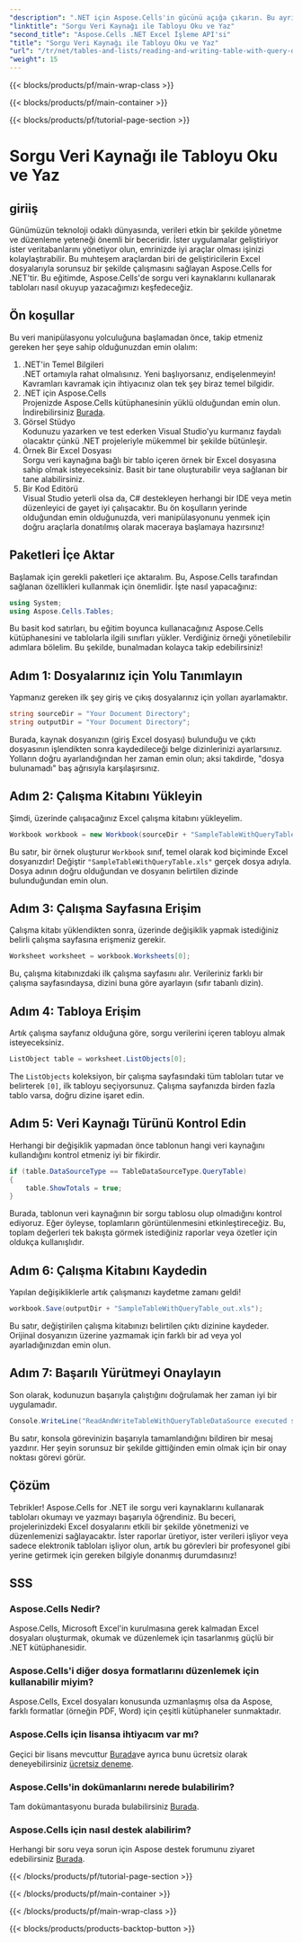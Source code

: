 ```yaml
---
"description": ".NET için Aspose.Cells'in gücünü açığa çıkarın. Bu ayrıntılı adım adım kılavuzda sorgu veri kaynaklarıyla tabloları okumayı ve yazmayı öğrenin."
"linktitle": "Sorgu Veri Kaynağı ile Tabloyu Oku ve Yaz"
"second_title": "Aspose.Cells .NET Excel İşleme API'si"
"title": "Sorgu Veri Kaynağı ile Tabloyu Oku ve Yaz"
"url": "/tr/net/tables-and-lists/reading-and-writing-table-with-query-data-source/"
"weight": 15
---
```


{{< blocks/products/pf/main-wrap-class >}}

{{< blocks/products/pf/main-container >}}

{{< blocks/products/pf/tutorial-page-section >}}

# Sorgu Veri Kaynağı ile Tabloyu Oku ve Yaz

## giriiş
Günümüzün teknoloji odaklı dünyasında, verileri etkin bir şekilde yönetme ve düzenleme yeteneği önemli bir beceridir. İster uygulamalar geliştiriyor ister veritabanlarını yönetiyor olun, emrinizde iyi araçlar olması işinizi kolaylaştırabilir. Bu muhteşem araçlardan biri de geliştiricilerin Excel dosyalarıyla sorunsuz bir şekilde çalışmasını sağlayan Aspose.Cells for .NET'tir. Bu eğitimde, Aspose.Cells'de sorgu veri kaynaklarını kullanarak tabloları nasıl okuyup yazacağımızı keşfedeceğiz.
## Ön koşullar
Bu veri manipülasyonu yolculuğuna başlamadan önce, takip etmeniz gereken her şeye sahip olduğunuzdan emin olalım:
1. .NET'in Temel Bilgileri  
   .NET ortamıyla rahat olmalısınız. Yeni başlıyorsanız, endişelenmeyin! Kavramları kavramak için ihtiyacınız olan tek şey biraz temel bilgidir.
2. .NET için Aspose.Cells  
   Projenizde Aspose.Cells kütüphanesinin yüklü olduğundan emin olun. İndirebilirsiniz [Burada](https://releases.aspose.com/cells/net/).
3. Görsel Stüdyo  
   Kodunuzu yazarken ve test ederken Visual Studio'yu kurmanız faydalı olacaktır çünkü .NET projeleriyle mükemmel bir şekilde bütünleşir.
4. Örnek Bir Excel Dosyası  
   Sorgu veri kaynağına bağlı bir tablo içeren örnek bir Excel dosyasına sahip olmak isteyeceksiniz. Basit bir tane oluşturabilir veya sağlanan bir tane alabilirsiniz.
5. Bir Kod Editörü  
   Visual Studio yeterli olsa da, C# destekleyen herhangi bir IDE veya metin düzenleyici de gayet iyi çalışacaktır.
Bu ön koşulların yerinde olduğundan emin olduğunuzda, veri manipülasyonunu yenmek için doğru araçlarla donatılmış olarak maceraya başlamaya hazırsınız!
## Paketleri İçe Aktar
Başlamak için gerekli paketleri içe aktaralım. Bu, Aspose.Cells tarafından sağlanan özellikleri kullanmak için önemlidir. İşte nasıl yapacağınız:
```csharp
using System;
using Aspose.Cells.Tables;
```
Bu basit kod satırları, bu eğitim boyunca kullanacağınız Aspose.Cells kütüphanesini ve tablolarla ilgili sınıfları yükler.
Verdiğiniz örneği yönetilebilir adımlara bölelim. Bu şekilde, bunalmadan kolayca takip edebilirsiniz!
## Adım 1: Dosyalarınız için Yolu Tanımlayın
Yapmanız gereken ilk şey giriş ve çıkış dosyalarınız için yolları ayarlamaktır. 
```csharp
string sourceDir = "Your Document Directory";
string outputDir = "Your Document Directory";
```
Burada, kaynak dosyanızın (giriş Excel dosyası) bulunduğu ve çıktı dosyasının işlendikten sonra kaydedileceği belge dizinlerinizi ayarlarsınız. Yolların doğru ayarlandığından her zaman emin olun; aksi takdirde, "dosya bulunamadı" baş ağrısıyla karşılaşırsınız.
## Adım 2: Çalışma Kitabını Yükleyin
Şimdi, üzerinde çalışacağınız Excel çalışma kitabını yükleyelim.
```csharp
Workbook workbook = new Workbook(sourceDir + "SampleTableWithQueryTable.xls");
```
Bu satır, bir örnek oluşturur `Workbook` sınıf, temel olarak kod biçiminde Excel dosyanızdır! Değiştir `"SampleTableWithQueryTable.xls"` gerçek dosya adıyla. Dosya adının doğru olduğundan ve dosyanın belirtilen dizinde bulunduğundan emin olun.
## Adım 3: Çalışma Sayfasına Erişim
Çalışma kitabı yüklendikten sonra, üzerinde değişiklik yapmak istediğiniz belirli çalışma sayfasına erişmeniz gerekir.
```csharp
Worksheet worksheet = workbook.Worksheets[0];
```
Bu, çalışma kitabınızdaki ilk çalışma sayfasını alır. Verileriniz farklı bir çalışma sayfasındaysa, dizini buna göre ayarlayın (sıfır tabanlı dizin).
## Adım 4: Tabloya Erişim
Artık çalışma sayfanız olduğuna göre, sorgu verilerini içeren tabloyu almak isteyeceksiniz.
```csharp
ListObject table = worksheet.ListObjects[0];
```
The `ListObjects` koleksiyon, bir çalışma sayfasındaki tüm tabloları tutar ve belirterek `[0]`, ilk tabloyu seçiyorsunuz. Çalışma sayfanızda birden fazla tablo varsa, doğru dizine işaret edin.
## Adım 5: Veri Kaynağı Türünü Kontrol Edin
Herhangi bir değişiklik yapmadan önce tablonun hangi veri kaynağını kullandığını kontrol etmeniz iyi bir fikirdir.
```csharp
if (table.DataSourceType == TableDataSourceType.QueryTable)
{
    table.ShowTotals = true;
}
```
Burada, tablonun veri kaynağının bir sorgu tablosu olup olmadığını kontrol ediyoruz. Eğer öyleyse, toplamların görüntülenmesini etkinleştireceğiz. Bu, toplam değerleri tek bakışta görmek istediğiniz raporlar veya özetler için oldukça kullanışlıdır.
## Adım 6: Çalışma Kitabını Kaydedin
Yapılan değişikliklerle artık çalışmanızı kaydetme zamanı geldi!
```csharp
workbook.Save(outputDir + "SampleTableWithQueryTable_out.xls");
```
Bu satır, değiştirilen çalışma kitabınızı belirtilen çıktı dizinine kaydeder. Orijinal dosyanızın üzerine yazmamak için farklı bir ad veya yol ayarladığınızdan emin olun.
## Adım 7: Başarılı Yürütmeyi Onaylayın
Son olarak, kodunuzun başarıyla çalıştığını doğrulamak her zaman iyi bir uygulamadır.
```csharp
Console.WriteLine("ReadAndWriteTableWithQueryTableDataSource executed successfully.");
```
Bu satır, konsola görevinizin başarıyla tamamlandığını bildiren bir mesaj yazdırır. Her şeyin sorunsuz bir şekilde gittiğinden emin olmak için bir onay noktası görevi görür.
## Çözüm
Tebrikler! Aspose.Cells for .NET ile sorgu veri kaynaklarını kullanarak tabloları okumayı ve yazmayı başarıyla öğrendiniz. Bu beceri, projelerinizdeki Excel dosyalarını etkili bir şekilde yönetmenizi ve düzenlemenizi sağlayacaktır. İster raporlar üretiyor, ister verileri işliyor veya sadece elektronik tabloları işliyor olun, artık bu görevleri bir profesyonel gibi yerine getirmek için gereken bilgiyle donanmış durumdasınız!
## SSS
### Aspose.Cells Nedir?  
Aspose.Cells, Microsoft Excel'in kurulmasına gerek kalmadan Excel dosyaları oluşturmak, okumak ve düzenlemek için tasarlanmış güçlü bir .NET kütüphanesidir.
### Aspose.Cells'i diğer dosya formatlarını düzenlemek için kullanabilir miyim?  
Aspose.Cells, Excel dosyaları konusunda uzmanlaşmış olsa da Aspose, farklı formatlar (örneğin PDF, Word) için çeşitli kütüphaneler sunmaktadır.
### Aspose.Cells için lisansa ihtiyacım var mı?  
Geçici bir lisans mevcuttur [Burada](https://purchase.aspose.com/temporary-license/)ve ayrıca bunu ücretsiz olarak deneyebilirsiniz [ücretsiz deneme](https://releases.aspose.com/).
### Aspose.Cells'in dokümanlarını nerede bulabilirim?  
Tam dokümantasyonu burada bulabilirsiniz [Burada](https://reference.aspose.com/cells/net/).
### Aspose.Cells için nasıl destek alabilirim?  
Herhangi bir soru veya sorun için Aspose destek forumunu ziyaret edebilirsiniz [Burada](https://forum.aspose.com/c/cells/9).

{{< /blocks/products/pf/tutorial-page-section >}}

{{< /blocks/products/pf/main-container >}}

{{< /blocks/products/pf/main-wrap-class >}}

{{< blocks/products/products-backtop-button >}}